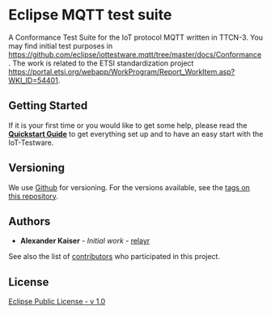 # Eclipse MQTT test suite

A Conformance Test Suite for the IoT protocol MQTT written in TTCN-3. You may find initial test purposes in https://github.com/eclipse/iottestware.mqtt/tree/master/docs/Conformance. The work is related to the ETSI standardization project https://portal.etsi.org/webapp/WorkProgram/Report_WorkItem.asp?WKI_ID=54401.

## Getting Started

If it is your first time or you would like to get some help, please read the **[Quickstart Guide](https://iottestware.readthedocs.io/en/latest/quickstart_guide.html)** to get everything set up and to have an easy start with the IoT-Testware.

## Versioning

We use [Github](https://github.com/) for versioning. For the versions available, see the [tags on this repository](https://github.com/eclipse/iottestware.mqtt/tags).

## Authors

* **Alexander Kaiser** - *Initial work* - [relayr](https://relayr.io/)

See also the list of [contributors](https://github.com/eclipse/iottestware.mqtt/graphs/contributors) who participated in this project.

## License

[Eclipse Public License - v 1.0](LICENSE)
